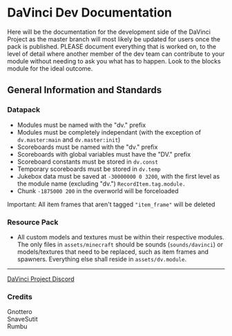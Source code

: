 # DaVinci Dev Documentation
Here will be the documentation for the development side of the DaVinci Project as the master branch will most likely be updated for users once the pack is published. PLEASE document everything that is worked on, to the level of detail where another member of the dev team can contribute to your module without needing to ask you what has to happen. Look to the blocks module for the ideal outcome.

## General Information and Standards
### Datapack
- Modules must be named with the "dv." prefix
- Modules must be completely independant (with the exception of `dv.master:main` and `dv.master:init`)
- Scoreboards must be named with the "dv." prefix
- Scoreboards with global variables must have the "DV." prefix
- Scoreboard constants must be stored in `dv.const`
- Temporary scoreboards must be stored in `dv.temp`
- Jukebox data must be saved at `-30000000 0 3200`, with the first level as the module name (excluding "dv.") `RecordItem.tag.module.`
- Chunk `-1875000 200` in the overworld will be forceloaded

Important: All item frames that aren't tagged `"item_frame"` will be deleted
### Resource Pack
- All custom models and textures must be within their respective modules. The only files in `assets/minecraft` should be sounds (`sounds/davinci`) or models/textures that need to be replaced, such as item frames and spawners. Everything else shall reside in `assets/dv.module`.
<!--
## Blocks
### Item
To add a new block, add the `"custom_model_data"` predicate to `assets/minecraft/models/item/item_frame.json`, referencing `dv.blocks:custom_model`. Then, in `assets/dv.blocks/models` copy an existing .json file and redirect the texture to `dv.blocks:custom_texture` which corresponds with `assets/dv.blocks/textures/custom_texture.png`.

|      | Spawner | Copper Ore |     |
|------| ------- |------------| --- |
| name | spawner | copper_ore |     |
| id   | 1000    | 1001       |     |

### Block
In order to have the block actually function, the following steps must be completed in `data/dv.blocks/functions`:
1. Add
### Sound
To give a new block a placement sound, you'll need to add a tag `sound.custom` to the item frame. In `dv.blocks/sound.mcfunction` add the relevant playsound command for any item frame that has the `sound.custom` tag.

|         | Place Stone       |     |
| ------- | ----------------- | --- |
| Tag     | sound.stone.place |     |
| Sound   | block.stone.place |     |
-->
<!--Add module documentation above this line-->
___
[DaVinci Project Discord](https://discord.gg/bgcEGdZ)
### Credits
Gnottero\
SnaveSutit\
Rumbu
